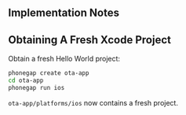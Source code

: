Implementation Notes
--------------------

## Obtaining A Fresh Xcode Project

Obtain a fresh Hello World project:

```sh
phonegap create ota-app
cd ota-app
phonegap run ios
```

`ota-app/platforms/ios` now contains a fresh project.
